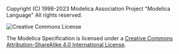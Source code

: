 Copyright (C) 1998-2023 Modelica Association Project "Modelica Language"
              All rights reserved.

![Creative Commons License](https://i.creativecommons.org/l/by-sa/4.0/88x31.png)

The Modelica Specification is licensed under a [Creative Commons Attribution-ShareAlike 4.0 International License](https://creativecommons.org/licenses/by-sa/4.0/).
